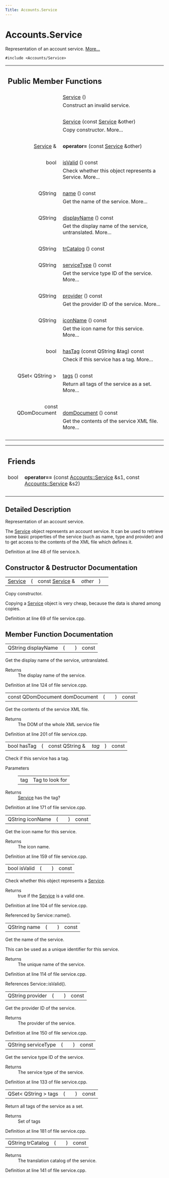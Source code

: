 ```yaml
---
Title: Accounts.Service
---
```


# Accounts.Service

<p>Representation of an account service.  
<a href="#details">More...</a></p>
<p><code>#include &lt;Accounts/Service&gt;</code></p>
<table class="memberdecls">
<tr class="heading"><td colspan="2"><h2 class="groupheader">
Public Member Functions</h2></td></tr>
<tr class="memitem:a37865e4e61715c6d6f81181f7323ae62"><td class="memItemLeft" align="right" valign="top">
&#160;</td><td class="memItemRight" valign="bottom"><a class="el" href="#a37865e4e61715c6d6f81181f7323ae62">Service</a> ()</td></tr>
<tr class="memdesc:a37865e4e61715c6d6f81181f7323ae62"><td class="mdescLeft">&#160;</td><td class="mdescRight">Construct an invalid service. <br /></td></tr>
<tr class="separator:a37865e4e61715c6d6f81181f7323ae62"><td class="memSeparator" colspan="2">&#160;</td></tr>
<tr class="memitem:a491f7a1e2b9dfedb805d55c06ca006df"><td class="memItemLeft" align="right" valign="top">&#160;</td><td class="memItemRight" valign="bottom"><a class="el" href="#a491f7a1e2b9dfedb805d55c06ca006df">Service</a> (const <a class="el" href="index.html">Service</a> &amp;other)</td></tr>
<tr class="memdesc:a491f7a1e2b9dfedb805d55c06ca006df"><td class="mdescLeft">&#160;</td><td class="mdescRight">Copy constructor.  More...<br /></td></tr>
<tr class="separator:a491f7a1e2b9dfedb805d55c06ca006df"><td class="memSeparator" colspan="2">&#160;</td></tr>
<tr class="memitem:acc48a1d85689d512416f5a8cc982b0b4"><td class="memItemLeft" align="right" valign="top">
<a class="el" href="index.html">Service</a> &amp;&#160;</td><td class="memItemRight" valign="bottom"><b>operator=</b> (const <a class="el" href="index.html">Service</a> &amp;other)</td></tr>
<tr class="separator:acc48a1d85689d512416f5a8cc982b0b4"><td class="memSeparator" colspan="2">&#160;</td></tr>
<tr class="memitem:aac1b70a2ed67ead038c4d3f5ac4d8a81"><td class="memItemLeft" align="right" valign="top">bool&#160;</td><td class="memItemRight" valign="bottom"><a class="el" href="#aac1b70a2ed67ead038c4d3f5ac4d8a81">isValid</a> () const </td></tr>
<tr class="memdesc:aac1b70a2ed67ead038c4d3f5ac4d8a81"><td class="mdescLeft">&#160;</td><td class="mdescRight">Check whether this object represents a Service.  More...<br /></td></tr>
<tr class="separator:aac1b70a2ed67ead038c4d3f5ac4d8a81"><td class="memSeparator" colspan="2">&#160;</td></tr>
<tr class="memitem:a2b0a198f837184bf6fff555cee3ce770"><td class="memItemLeft" align="right" valign="top">QString&#160;</td><td class="memItemRight" valign="bottom"><a class="el" href="#a2b0a198f837184bf6fff555cee3ce770">name</a> () const </td></tr>
<tr class="memdesc:a2b0a198f837184bf6fff555cee3ce770"><td class="mdescLeft">&#160;</td><td class="mdescRight">Get the name of the service.  More...<br /></td></tr>
<tr class="separator:a2b0a198f837184bf6fff555cee3ce770"><td class="memSeparator" colspan="2">&#160;</td></tr>
<tr class="memitem:a9def71dea12661002bb3a63b3b91d08d"><td class="memItemLeft" align="right" valign="top">QString&#160;</td><td class="memItemRight" valign="bottom"><a class="el" href="#a9def71dea12661002bb3a63b3b91d08d">displayName</a> () const </td></tr>
<tr class="memdesc:a9def71dea12661002bb3a63b3b91d08d"><td class="mdescLeft">&#160;</td><td class="mdescRight">Get the display name of the service, untranslated.  More...<br /></td></tr>
<tr class="separator:a9def71dea12661002bb3a63b3b91d08d"><td class="memSeparator" colspan="2">&#160;</td></tr>
<tr class="memitem:a6c73afd4753195ea4eee794c95a770dd"><td class="memItemLeft" align="right" valign="top">QString&#160;</td><td class="memItemRight" valign="bottom"><a class="el" href="#a6c73afd4753195ea4eee794c95a770dd">trCatalog</a> () const </td></tr>
<tr class="separator:a6c73afd4753195ea4eee794c95a770dd"><td class="memSeparator" colspan="2">&#160;</td></tr>
<tr class="memitem:aa090de65c448278a23851f45f38fa9ce"><td class="memItemLeft" align="right" valign="top">QString&#160;</td><td class="memItemRight" valign="bottom"><a class="el" href="#aa090de65c448278a23851f45f38fa9ce">serviceType</a> () const </td></tr>
<tr class="memdesc:aa090de65c448278a23851f45f38fa9ce"><td class="mdescLeft">&#160;</td><td class="mdescRight">Get the service type ID of the service.  More...<br /></td></tr>
<tr class="separator:aa090de65c448278a23851f45f38fa9ce"><td class="memSeparator" colspan="2">&#160;</td></tr>
<tr class="memitem:a4da62eb704e693e71b73d101f5304a7e"><td class="memItemLeft" align="right" valign="top">QString&#160;</td><td class="memItemRight" valign="bottom"><a class="el" href="#a4da62eb704e693e71b73d101f5304a7e">provider</a> () const </td></tr>
<tr class="memdesc:a4da62eb704e693e71b73d101f5304a7e"><td class="mdescLeft">&#160;</td><td class="mdescRight">Get the provider ID of the service.  More...<br /></td></tr>
<tr class="separator:a4da62eb704e693e71b73d101f5304a7e"><td class="memSeparator" colspan="2">&#160;</td></tr>
<tr class="memitem:a038b22680aca535f9972908fe2f1f6a1"><td class="memItemLeft" align="right" valign="top">QString&#160;</td><td class="memItemRight" valign="bottom"><a class="el" href="#a038b22680aca535f9972908fe2f1f6a1">iconName</a> () const </td></tr>
<tr class="memdesc:a038b22680aca535f9972908fe2f1f6a1"><td class="mdescLeft">&#160;</td><td class="mdescRight">Get the icon name for this service.  More...<br /></td></tr>
<tr class="separator:a038b22680aca535f9972908fe2f1f6a1"><td class="memSeparator" colspan="2">&#160;</td></tr>
<tr class="memitem:ab9544628f8c8af163b13eb6b47a3aead"><td class="memItemLeft" align="right" valign="top">bool&#160;</td><td class="memItemRight" valign="bottom"><a class="el" href="#ab9544628f8c8af163b13eb6b47a3aead">hasTag</a> (const QString &amp;tag) const </td></tr>
<tr class="memdesc:ab9544628f8c8af163b13eb6b47a3aead"><td class="mdescLeft">&#160;</td><td class="mdescRight">Check if this service has a tag.  More...<br /></td></tr>
<tr class="separator:ab9544628f8c8af163b13eb6b47a3aead"><td class="memSeparator" colspan="2">&#160;</td></tr>
<tr class="memitem:a4bfac5a5814d94c97ae61695f09e95ee"><td class="memItemLeft" align="right" valign="top">QSet&lt; QString &gt;&#160;</td><td class="memItemRight" valign="bottom"><a class="el" href="#a4bfac5a5814d94c97ae61695f09e95ee">tags</a> () const </td></tr>
<tr class="memdesc:a4bfac5a5814d94c97ae61695f09e95ee"><td class="mdescLeft">&#160;</td><td class="mdescRight">Return all tags of the service as a set.  More...<br /></td></tr>
<tr class="separator:a4bfac5a5814d94c97ae61695f09e95ee"><td class="memSeparator" colspan="2">&#160;</td></tr>
<tr class="memitem:a305fe3a04c76c8069c3465621a7967cc"><td class="memItemLeft" align="right" valign="top">const QDomDocument&#160;</td><td class="memItemRight" valign="bottom"><a class="el" href="#a305fe3a04c76c8069c3465621a7967cc">domDocument</a> () const </td></tr>
<tr class="memdesc:a305fe3a04c76c8069c3465621a7967cc"><td class="mdescLeft">&#160;</td><td class="mdescRight">Get the contents of the service XML file.  More...<br /></td></tr>
<tr class="separator:a305fe3a04c76c8069c3465621a7967cc"><td class="memSeparator" colspan="2">&#160;</td></tr>
</table><table class="memberdecls">
<tr class="heading"><td colspan="2"><h2 class="groupheader">
Friends</h2></td></tr>
<tr class="memitem:adfa1934bd3a7945ac2a26125481ed12f"><td class="memItemLeft" align="right" valign="top">
bool&#160;</td><td class="memItemRight" valign="bottom"><b>operator==</b> (const <a class="el" href="index.html">Accounts::Service</a> &amp;s1, const <a class="el" href="index.html">Accounts::Service</a> &amp;s2)</td></tr>
<tr class="separator:adfa1934bd3a7945ac2a26125481ed12f"><td class="memSeparator" colspan="2">&#160;</td></tr>
</table>
<a name="details" id="details"></a><h2 class="groupheader">Detailed Description</h2>
<p>Representation of an account service. </p>
<p>The <a class="el" href="index.html" title="Representation of an account service. ">Service</a> object represents an account service. It can be used to retrieve some basic properties of the service (such as name, type and provider) and to get access to the contents of the XML file which defines it. </p>
<p>Definition at line 48 of file service.h.</p>
<h2 class="groupheader">Constructor &amp; Destructor Documentation</h2>
<table class="memname">
<tr>
<td class="memname"><a class="el" href="index.html">Service</a> </td>
<td>(</td>
<td class="paramtype">const <a class="el" href="index.html">Service</a> &amp;&#160;</td>
<td class="paramname"><em>other</em></td><td>)</td>
<td></td>
</tr>
</table>
<p>Copy constructor. </p>
<p>Copying a <a class="el" href="index.html" title="Representation of an account service. ">Service</a> object is very cheap, because the data is shared among copies. </p>
<p>Definition at line 69 of file service.cpp.</p>
<h2 class="groupheader">Member Function Documentation</h2>
<table class="memname">
<tr>
<td class="memname">QString displayName </td>
<td>(</td>
<td class="paramname"></td><td>)</td>
<td> const</td>
</tr>
</table>
<p>Get the display name of the service, untranslated. </p>
<dl class="section return"><dt>Returns</dt><dd>The display name of the service. </dd></dl>
<p>Definition at line 124 of file service.cpp.</p>
<table class="memname">
<tr>
<td class="memname">const QDomDocument domDocument </td>
<td>(</td>
<td class="paramname"></td><td>)</td>
<td> const</td>
</tr>
</table>
<p>Get the contents of the service XML file. </p>
<dl class="section return"><dt>Returns</dt><dd>The DOM of the whole XML service file </dd></dl>
<p>Definition at line 201 of file service.cpp.</p>
<table class="memname">
<tr>
<td class="memname">bool hasTag </td>
<td>(</td>
<td class="paramtype">const QString &amp;&#160;</td>
<td class="paramname"><em>tag</em></td><td>)</td>
<td> const</td>
</tr>
</table>
<p>Check if this service has a tag. </p>
<dl class="params"><dt>Parameters</dt><dd>
<table class="params">
<tr><td class="paramname">tag</td><td>Tag to look for</td></tr>
</table>
</dd>
</dl>
<dl class="section return"><dt>Returns</dt><dd><a class="el" href="index.html" title="Representation of an account service. ">Service</a> has the tag? </dd></dl>
<p>Definition at line 171 of file service.cpp.</p>
<table class="memname">
<tr>
<td class="memname">QString iconName </td>
<td>(</td>
<td class="paramname"></td><td>)</td>
<td> const</td>
</tr>
</table>
<p>Get the icon name for this service. </p>
<dl class="section return"><dt>Returns</dt><dd>The icon name. </dd></dl>
<p>Definition at line 159 of file service.cpp.</p>
<table class="memname">
<tr>
<td class="memname">bool isValid </td>
<td>(</td>
<td class="paramname"></td><td>)</td>
<td> const</td>
</tr>
</table>
<p>Check whether this object represents a <a class="el" href="index.html" title="Representation of an account service. ">Service</a>. </p>
<dl class="section return"><dt>Returns</dt><dd>true if the <a class="el" href="index.html" title="Representation of an account service. ">Service</a> is a valid one. </dd></dl>
<p>Definition at line 104 of file service.cpp.</p>
<p>Referenced by Service::name().</p>
<table class="memname">
<tr>
<td class="memname">QString name </td>
<td>(</td>
<td class="paramname"></td><td>)</td>
<td> const</td>
</tr>
</table>
<p>Get the name of the service. </p>
<p>This can be used as a unique identifier for this service. </p><dl class="section return"><dt>Returns</dt><dd>The unique name of the service. </dd></dl>
<p>Definition at line 114 of file service.cpp.</p>
<p>References Service::isValid().</p>
<table class="memname">
<tr>
<td class="memname">QString provider </td>
<td>(</td>
<td class="paramname"></td><td>)</td>
<td> const</td>
</tr>
</table>
<p>Get the provider ID of the service. </p>
<dl class="section return"><dt>Returns</dt><dd>The provider of the service. </dd></dl>
<p>Definition at line 150 of file service.cpp.</p>
<table class="memname">
<tr>
<td class="memname">QString serviceType </td>
<td>(</td>
<td class="paramname"></td><td>)</td>
<td> const</td>
</tr>
</table>
<p>Get the service type ID of the service. </p>
<dl class="section return"><dt>Returns</dt><dd>The service type of the service. </dd></dl>
<p>Definition at line 133 of file service.cpp.</p>
<table class="memname">
<tr>
<td class="memname">QSet&lt; QString &gt; tags </td>
<td>(</td>
<td class="paramname"></td><td>)</td>
<td> const</td>
</tr>
</table>
<p>Return all tags of the service as a set. </p>
<dl class="section return"><dt>Returns</dt><dd>Set of tags </dd></dl>
<p>Definition at line 181 of file service.cpp.</p>
<table class="memname">
<tr>
<td class="memname">QString trCatalog </td>
<td>(</td>
<td class="paramname"></td><td>)</td>
<td> const</td>
</tr>
</table>
<dl class="section return"><dt>Returns</dt><dd>The translation catalog of the service. </dd></dl>
<p>Definition at line 141 of file service.cpp.</p>
